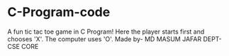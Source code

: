 # C-Program-code
A fun tic tac toe game in C Program!
Here the player starts first and chooses 'X'.
The computer uses 'O'.
Made by- MD MASUM JAFAR
DEPT- CSE CORE